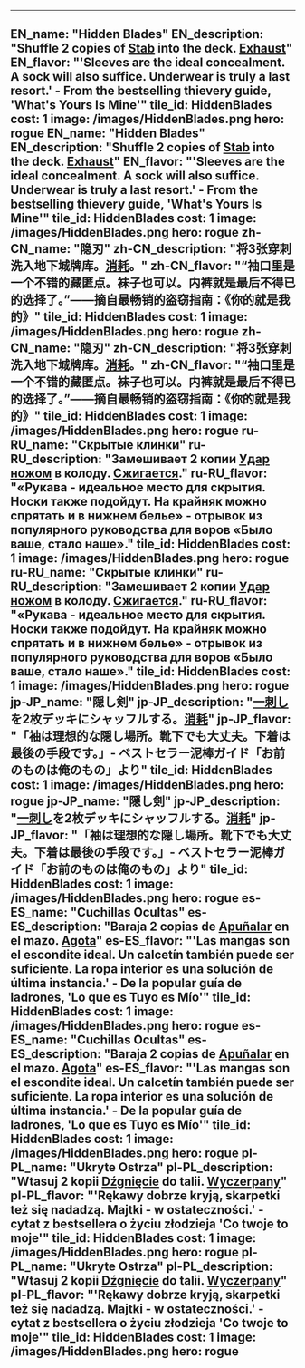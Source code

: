 ---

EN_name: "Hidden Blades"
EN_description: "Shuffle 2 copies of <a href = '../en/abilities#Stab'>Stab</a> into the deck.  <u>Exhaust</u>"
EN_flavor: "'Sleeves are the ideal concealment. A sock will also suffice. Underwear is truly a last resort.' - From the bestselling thievery guide, 'What's Yours Is Mine'"
tile_id: HiddenBlades
cost: 1
image: /images/HiddenBlades.png
hero: rogue
EN_name: "Hidden Blades"
EN_description: "Shuffle 2 copies of <a href = '../en/abilities#Stab'>Stab</a> into the deck.  <u>Exhaust</u>"
EN_flavor: "'Sleeves are the ideal concealment. A sock will also suffice. Underwear is truly a last resort.' - From the bestselling thievery guide, 'What's Yours Is Mine'"
tile_id: HiddenBlades
cost: 1
image: /images/HiddenBlades.png
hero: rogue
zh-CN_name: "隐刃"
zh-CN_description: "将3张穿刺洗入地下城牌库。<u>消耗</u>。"
zh-CN_flavor: "“袖口里是一个不错的藏匿点。袜子也可以。内裤就是最后不得已的选择了。”——摘自最畅销的盗窃指南：《你的就是我的》"
tile_id: HiddenBlades
cost: 1
image: /images/HiddenBlades.png
hero: rogue
zh-CN_name: "隐刃"
zh-CN_description: "将3张穿刺洗入地下城牌库。<u>消耗</u>。"
zh-CN_flavor: "“袖口里是一个不错的藏匿点。袜子也可以。内裤就是最后不得已的选择了。”——摘自最畅销的盗窃指南：《你的就是我的》"
tile_id: HiddenBlades
cost: 1
image: /images/HiddenBlades.png
hero: rogue
ru-RU_name: "Скрытые клинки"
ru-RU_description: "Замешивает 2 копии <a href = '../ru_ru/abilities#Stab'>Удар ножом</a> в колоду. <u>Сжигается</u>."
ru-RU_flavor: "«Рукава - идеальное место для скрытия. Носки также подойдут. На крайняк можно спрятать и в нижнем белье» - отрывок из популярного руководства для воров «Было ваше, стало наше»."
tile_id: HiddenBlades
cost: 1
image: /images/HiddenBlades.png
hero: rogue
ru-RU_name: "Скрытые клинки"
ru-RU_description: "Замешивает 2 копии <a href = '../ru_ru/abilities#Stab'>Удар ножом</a> в колоду. <u>Сжигается</u>."
ru-RU_flavor: "«Рукава - идеальное место для скрытия. Носки также подойдут. На крайняк можно спрятать и в нижнем белье» - отрывок из популярного руководства для воров «Было ваше, стало наше»."
tile_id: HiddenBlades
cost: 1
image: /images/HiddenBlades.png
hero: rogue
jp-JP_name: "隠し剣"
jp-JP_description: "<a href = '../jp_jp/abilities#Stab'>一刺し</a>を2枚デッキにシャッフルする。<u>消耗</u>"
jp-JP_flavor: "「袖は理想的な隠し場所。靴下でも大丈夫。下着は最後の手段です。」- ベストセラー泥棒ガイド「お前のものは俺のもの」より"
tile_id: HiddenBlades
cost: 1
image: /images/HiddenBlades.png
hero: rogue
jp-JP_name: "隠し剣"
jp-JP_description: "<a href = '../jp_jp/abilities#Stab'>一刺し</a>を2枚デッキにシャッフルする。<u>消耗</u>"
jp-JP_flavor: "「袖は理想的な隠し場所。靴下でも大丈夫。下着は最後の手段です。」- ベストセラー泥棒ガイド「お前のものは俺のもの」より"
tile_id: HiddenBlades
cost: 1
image: /images/HiddenBlades.png
hero: rogue
es-ES_name: "Cuchillas Ocultas"
es-ES_description: "Baraja 2 copias de <a href = '../es_es/abilities#Stab'>Apuñalar</a> en el mazo. <u>Agota</u>"
es-ES_flavor: "'Las mangas son el escondite ideal. Un calcetín también puede ser suficiente. La ropa interior es una solución de última instancia.' - De la popular guía de ladrones, 'Lo que es Tuyo es Mío'"
tile_id: HiddenBlades
cost: 1
image: /images/HiddenBlades.png
hero: rogue
es-ES_name: "Cuchillas Ocultas"
es-ES_description: "Baraja 2 copias de <a href = '../es_es/abilities#Stab'>Apuñalar</a> en el mazo. <u>Agota</u>"
es-ES_flavor: "'Las mangas son el escondite ideal. Un calcetín también puede ser suficiente. La ropa interior es una solución de última instancia.' - De la popular guía de ladrones, 'Lo que es Tuyo es Mío'"
tile_id: HiddenBlades
cost: 1
image: /images/HiddenBlades.png
hero: rogue
pl-PL_name: "Ukryte Ostrza"
pl-PL_description: "Wtasuj 2 kopii <a href = '../pl_pl/abilities#Stab'>Dźgnięcie</a> do talii. <u>Wyczerpany</u>"
pl-PL_flavor: "'Rękawy dobrze kryją, skarpetki też się nadadzą. Majtki - w ostateczności.' - cytat z bestsellera o życiu złodzieja 'Co twoje to moje'"
tile_id: HiddenBlades
cost: 1
image: /images/HiddenBlades.png
hero: rogue
pl-PL_name: "Ukryte Ostrza"
pl-PL_description: "Wtasuj 2 kopii <a href = '../pl_pl/abilities#Stab'>Dźgnięcie</a> do talii. <u>Wyczerpany</u>"
pl-PL_flavor: "'Rękawy dobrze kryją, skarpetki też się nadadzą. Majtki - w ostateczności.' - cytat z bestsellera o życiu złodzieja 'Co twoje to moje'"
tile_id: HiddenBlades
cost: 1
image: /images/HiddenBlades.png
hero: rogue
---